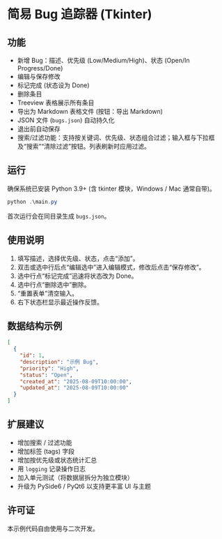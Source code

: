 # 简易 Bug 追踪器 (Tkinter)

## 功能
- 新增 Bug：描述、优先级 (Low/Medium/High)、状态 (Open/In Progress/Done)
- 编辑与保存修改
- 标记完成 (状态设为 Done)
- 删除条目
- Treeview 表格展示所有条目
- 导出为 Markdown 表格文件 (按钮：导出 Markdown)
- JSON 文件 (`bugs.json`) 自动持久化
- 退出前自动保存
- 搜索/过滤功能：支持按关键词、优先级、状态组合过滤；输入框与下拉框及“搜索”“清除过滤”按钮。列表刷新时应用过滤。

## 运行
确保系统已安装 Python 3.9+ (含 tkinter 模块，Windows / Mac 通常自带)。

```powershell
python .\main.py
```

首次运行会在同目录生成 `bugs.json`。

## 使用说明
1. 填写描述，选择优先级、状态，点击“添加”。
2. 双击或选中行后点“编辑选中”进入编辑模式，修改后点击“保存修改”。
3. 选中行点“标记完成”迅速将状态改为 Done。
4. 选中行点“删除选中”删除。
5. “重置表单”清空输入。
6. 右下状态栏显示最近操作反馈。

## 数据结构示例
```json
[
  {
    "id": 1,
    "description": "示例 Bug",
    "priority": "High",
    "status": "Open",
    "created_at": "2025-08-09T10:00:00",
    "updated_at": "2025-08-09T10:00:00"
  }
]
```

## 扩展建议
- 增加搜索 / 过滤功能
- 增加标签 (tags) 字段
- 增加按优先级或状态统计汇总
- 用 `logging` 记录操作日志
- 加入单元测试（将数据层拆分为独立模块）
- 升级为 PySide6 / PyQt6 以支持更丰富 UI 与主题

## 许可证
本示例代码自由使用与二次开发。
